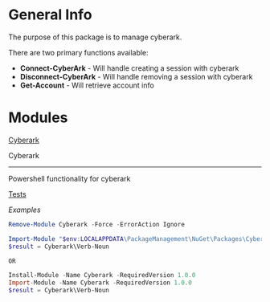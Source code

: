 General Info
============

The purpose of this package is to manage cyberark.

There are two primary functions available:
* **Connect-CyberArk** - Will handle creating a session with cyberark
* **Disconnect-CyberArk** - Will handle removing a session with cyberark
* **Get-Account** - Will retrieve account info

Modules
============
[Cyberark](#Cyberark-module)



<a id="Cyberark-module"></a>

Cyberark

---------------

Powershell functionality for cyberark



[Tests](Tests/CyberArk.Tests.ps1)


*Examples*
~~~powershell
Remove-Module Cyberark -Force -ErrorAction Ignore

Import-Module "$env:LOCALAPPDATA\PackageManagement\NuGet\Packages\Cyberark.1.0.0\tools\Cyberark.psm1"
$result = Cyberark\Verb-Noun

OR

Install-Module -Name Cyberark -RequiredVersion 1.0.0
Import-Module -Name Cyberark -RequiredVersion 1.0.0
$result = Cyberark\Verb-Noun
~~~



